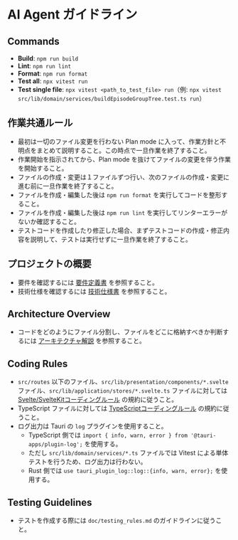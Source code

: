 # AI Agent ガイドライン

## Commands

- **Build**: `npm run build`
- **Lint**: `npm run lint`
- **Format**: `npm run format`
- **Test all**: `npx vitest run`
- **Test single file**: `npx vitest <path_to_test_file> run`（例: `npx vitest src/lib/domain/services/buildEpisodeGroupTree.test.ts run`）

## 作業共通ルール

- 最初は一切のファイル変更を行わない Plan mode に入って、作業方針と不明点をまとめて説明すること。この時点で一旦作業を終了すること。
- 作業開始を指示されてから、Plan mode を抜けてファイルの変更を伴う作業を開始すること。
- ファイルの作成・変更は１ファイルずつ行い、次のファイルの作成・変更に進む前に一旦作業を終了すること。
- ファイルを作成・編集した後は `npm run format` を実行してコードを整形すること。
- ファイルを作成・編集した後は `npm run lint` を実行してリンターエラーがないか確認すること。
- テストコードを作成したり修正した場合、まずテストコードの作成・修正内容を説明して、テストは実行せずに一旦作業を終了すること。

## プロジェクトの概要

- 要件を確認するには [要件定義書](doc/requirements_definition.md) を参照すること。
- 技術仕様を確認するには [技術仕様書](doc/technical_specification.md) を参照すること。

## Architecture Overview

- コードをどのようにファイル分割し、ファイルをどこに格納すべきか判断するには [アーキテクチャ解説](doc/architecture.md) を参照すること。

## Coding Rules

- `src/routes` 以下のファイル、`src/lib/presentation/components/*.svelte` ファイル、`src/lib/application/stores/*.svelte.ts` ファイルに対しては [Svelte/SvelteKitコーディングルール](doc/svelte_coding_rules.md) の規約に従うこと。
- TypeScript ファイルに対しては [TypeScriptコーディングルール](doc/typescript_coding_style.md) の規約に従うこと。
- ログ出力は Tauri の `log` プラグインを使用すること。
  - TypeScript 側では `import { info, warn, error } from '@tauri-apps/plugin-log';` を使用する。
  - ただし `src/lib/domain/services/*.ts` ファイルでは Vitest による単体テストを行うため、ログ出力は行わない。
  - Rust 側では `use tauri_plugin_log::log::{info, warn, error};` を使用する。

## Testing Guidelines

- テストを作成する際には `doc/testing_rules.md` のガイドラインに従うこと。
